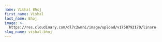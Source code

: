 ```yaml
---
name: Vishal Bhoj
first_name: Vishal
last_name: Bhoj
image: >-
  https://res.cloudinary.com/dl7c2wmhi/image/upload/v1758792170/linaro-website/images/author/avatar-placeholder
slug_name: vishal-bhoj
---
```


